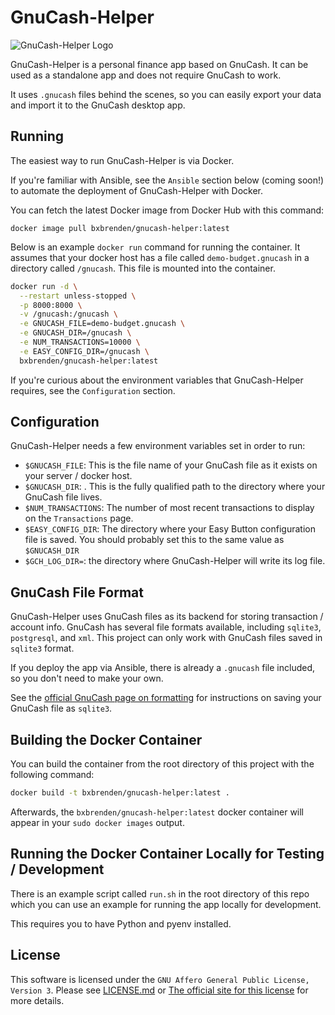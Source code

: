 # GnuCash-Helper
![GnuCash-Helper Logo](https://github.com/bxbrenden/gnucash-helper/blob/main/app/static/gnucash-helper-bubble-logo_08-300x300.png)

GnuCash-Helper is a personal finance app based on GnuCash.
It can be used as a standalone app and does not require GnuCash to work.

It uses `.gnucash` files behind the scenes, so you can easily export your data and import it to the GnuCash desktop app.


## Running
The easiest way to run GnuCash-Helper is via Docker.

If you're familiar with Ansible, see the `Ansible` section below (coming soon!) to automate the deployment of GnuCash-Helper with Docker.

You can fetch the latest Docker image from Docker Hub with this command:
```
docker image pull bxbrenden/gnucash-helper:latest
```

Below is an example `docker run` command for running the container.
It assumes that your docker host has a file called `demo-budget.gnucash` in a directory called `/gnucash`.
This file is mounted into the container.
```bash
docker run -d \
  --restart unless-stopped \
  -p 8000:8000 \
  -v /gnucash:/gnucash \
  -e GNUCASH_FILE=demo-budget.gnucash \
  -e GNUCASH_DIR=/gnucash \
  -e NUM_TRANSACTIONS=10000 \
  -e EASY_CONFIG_DIR=/gnucash \
  bxbrenden/gnucash-helper:latest
```

If you're curious about the environment variables that GnuCash-Helper requires, see the `Configuration` section.


## Configuration
GnuCash-Helper needs a few environment variables set in order to run:
- `$GNUCASH_FILE`: This is the file name of your GnuCash file as it exists on your server / docker host.
- `$GNUCASH_DIR`: . This is the fully qualified path to the directory where your GnuCash file lives.
- `$NUM_TRANSACTIONS`: The number of most recent transactions to display on the `Transactions` page.
- `$EASY_CONFIG_DIR`: The directory where your Easy Button configuration file is saved. You should probably set this to the same value as `$GNUCASH_DIR`
- `$GCH_LOG_DIR=`: the directory where GnuCash-Helper will write its log file.


## GnuCash File Format
GnuCash-Helper uses GnuCash files as its backend for storing transaction / account info.
GnuCash has several file formats available, including `sqlite3`, `postgresql`, and `xml`.
This project can only work with GnuCash files saved in `sqlite3` format.

If you deploy the app via Ansible, there is already a `.gnucash` file included, so you don't need to make your own.

See the [official GnuCash page on formatting](https://www.gnucash.org/docs/v4/C/gnucash-guide/basics-files1.html) for instructions on saving your GnuCash file as `sqlite3`.


## Building the Docker Container
You can build the container from the root directory of this project with the following command:
```bash
docker build -t bxbrenden/gnucash-helper:latest .
```
Afterwards, the `bxbrenden/gnucash-helper:latest` docker container will appear in your `sudo docker images` output.


## Running the Docker Container Locally for Testing / Development
There is an example script called `run.sh` in the root directory of this repo which you can use an example for running the app locally for development.

This requires you to have Python and pyenv installed.


## License
This software is licensed under the `GNU Affero General Public License, Version 3`. Please see [LICENSE.md](https://github.com/bxbrenden/gnucash-helper/blob/main/LICENSE.md) or [The official site for this license](https://www.gnu.org/licenses/agpl-3.0.en.html) for more details.
